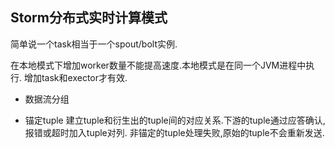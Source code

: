 ## Storm分布式实时计算模式

简单说一个task相当于一个spout/bolt实例.

在本地模式下增加worker数量不能提高速度.本地模式是在同一个JVM进程中执行.
增加task和exector才有效.

- 数据流分组

- 锚定tuple
建立tuple和衍生出的tuple间的对应关系.下游的tuple通过应答确认,报错或超时加入tuple对列.
非锚定的tuple处理失败,原始的tuple不会重新发送.

